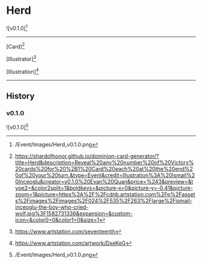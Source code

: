 # Herd

![v0.1.0][^v0.1.0]

---

[Card][^Card]

[Illustrator][^Illustrator]

[Illustration][^Illustration]

---

## History

### v0.1.0

![v0.1.0][^v0.1.0]

[^v0.1.0]: /Event/Images/Herd_v0.1.0.png
[^Card]: https://shardofhonor.github.io/dominion-card-generator/?title=Herd&description=Reveal%20any%20number%20of%20Victory%20cards%20for%20%2B1%20Card%20each%20at%20the%20end%20of%20your%20turn.&type=Event&credit=Illustration%3A%20Ismail%20Inceoglu&creator=v0.1.0%20Evan%20Quan&price=%243&preview=&type2=&color2split=1&boldkeys=&picture-x=0&picture-y=-0.41&picture-zoom=1&picture=https%3A%2F%2Fcdnb.artstation.com%2Fp%2Fassets%2Fimages%2Fimages%2F024%2F535%2F263%2Flarge%2Fismail-inceoglu-the-boy-who-cried-wolf.jpg%3F1582731336&expansion=&custom-icon=&color0=0&color1=0&size=1
[^Illustrator]: https://www.artstation.com/seventeenth
[^Illustration]: https://www.artstation.com/artwork/DxeKeG
